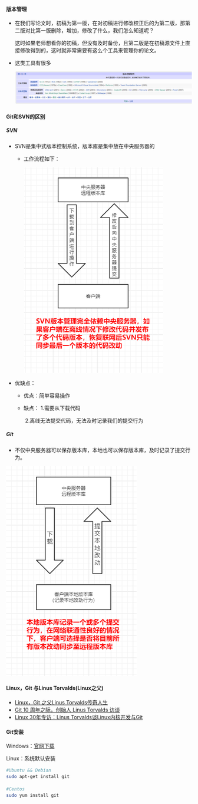 #### 版本管理
+ 在我们写论文时，初稿为第一版，在对初稿进行修改校正后的为第二版，那第二版对比第一版删除，增加，修改了什么，我们怎么知道呢？

  这时如果老师想看你的初稿，但没有及时备份，且第二版是在初稿源文件上直接修改得到的，这时就非常需要有这么个工具来管理你的论文。

+ 这类工具有很多

  ![image-20210428190755400](images/1.Git概念/image-20210428190755400.png)

#### Git和SVN的区别
##### SVN
+ SVN是集中式版本控制系统，版本库是集中放在中央服务器的
	+ 工作流程如下：

	  ![image-20210428194601737](images/1.Git概念/image-20210428194601737.png)
	
+ 优缺点：
	+ 优点：简单容易操作
  
  + 缺点：
    		1.需要从下载代码
     
     ​	2.离线无法提交代码，无法及时记录我们的提交行为 

##### Git
+ 不仅中央服务器可以保存版本库，本地也可以保存版本库，及时记录了提交行为。

![image-20210428194621142](images/1.Git概念/image-20210428194621142.png)

#### Linux，Git 与Linus Torvalds(Linux之父)
+ [Linux，Git 之父Linus Torvalds传奇人生](https://zhuanlan.zhihu.com/p/348154124)
+ [Git 10 周年之际，创始人 Linus Torvalds 访谈](https://www.cnblogs.com/RTdo/p/4401544.html)
+ [Linux 30年专访：Linus Torvalds谈Linux内核开发与Git](https://mp.weixin.qq.com/s/DclB_EoJFxYcRe4lcM9hgw)

#### Git安装
Windows：[官网下载](https://git-scm.com/)

Linux：系统默认安装

~~~bash
#Ubuntu && Debian
sudo apt-get install git

#Centos
sudo yum install git
~~~



